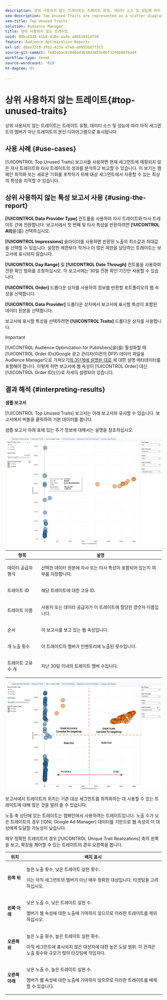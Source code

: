 ```yaml
---
description: 상위 사용되지 않는 트레이트는 트레이트 유형, 데이터 소스 및 성능에 따라 아직 세그먼트의 멤버가 아닌 트레이트의 분산 다이어그램으로 표시됩니다.
seo-description: Top Unused Traits are represented as a scatter diagram of traits that are not yet members of a segment, based on trait type, data source, and performance.
seo-title: Top Unused Traits
solution: Audience Manager
title: 상위 사용하지 않는 트레이트
uuid: 90bcd333-41b8-416e-aa4e-a8661891df50
feature: Audience Optimization Reports
exl-id: d0ae72c0-1fb1-423a-a7e6-de955bd7f3c5
source-git-commit: fe01ebac8c0d0ad3630d3853e0bf32f0b00f6a44
workflow-type: tm+mt
source-wordcount: '619'
ht-degree: 0%

---
```


# 상위 사용하지 않는 트레이트{#top-unused-traits}

상위 사용되지 않는 트레이트는 트레이트 유형, 데이터 소스 및 성능에 따라 아직 세그먼트의 멤버가 아닌 트레이트의 분산 다이어그램으로 표시됩니다.

## 사용 사례 {#use-cases}

[!UICONTROL Top Unused Traits] 보고서를 사용하면 현재 세그먼트에 매핑되지 않은 자사 트레이트와 타사 트레이트의 성과를 분석하고 비교할 수 있습니다. 이 보기는 캠페인 최적화 또는 새로운 기회를 포착하기 위해 대상 세그먼트에서 사용할 수 있는 최상의 특성을 지적할 수 있습니다.

## 상위 사용하지 않는 특성 보고서 사용 {#using-the-report}

**[!UICONTROL Data Provider Type]** 컨트롤을 사용하여 자사 트레이트와 타사 트레이트 간에 전환합니다. 보고서에서 첫 번째 및 타사 특성을 반환하려면 **[!UICONTROL All]**&#x200B;을(를) 선택하십시오.

**[!UICONTROL Impressions]** 슬라이더를 사용하면 반환된 노출의 최소값과 최대값을 선택할 수 있습니다. 설정한 제한보다 작거나 더 많은 제한을 담당하는 트레이트는 보고서에 표시되지 않습니다.

**[!UICONTROL Day Range]** 및 **[!UICONTROL Date Through]** 컨트롤을 사용하여 전환 확인 범위를 조정하십시오. 이 보고서에는 30일 전환 확인 기간만 사용할 수 있습니다.

**[!UICONTROL Order]** 드롭다운 상자를 사용하여 정보를 반환할 포트폴리오의 웹 속성을 선택합니다.

**[!UICONTROL Data Provider]** 드롭다운 상자에서 보고서에 표시할 특성이 포함된 데이터 원본을 선택합니다.

보고서에 표시할 특성을 선택하려면 **[!UICONTROL Traits]** 드롭다운 상자를 사용합니다.

>[!IMPORTANT]
>
>[!UICONTROL Audience Optimization for Publishers]을(를) 활성화할 때 [!UICONTROL Order IDs]Google 광고 관리자(이전의 DFP) 데이터 파일을 Audience Manager으로 가져오기[의 3단계에 설명된 대로 ](../../../reporting/audience-optimization-reports/aor-publishers/import-dfp.md)에 대한 설명 메타데이터를 포함해야 합니다. 이렇게 하면 보고서에 웹 속성이 [!UICONTROL Order] 대신 [!UICONTROL Order ID]&#x200B;(으)로 자세히 설명되어 있습니다.

## 결과 해석 {#interpreting-results}

**샘플 보고서**

[!UICONTROL Top Unused Traits] 보고서는 아래 보고서와 유사할 수 있습니다. 보고서에서 버블을 클릭하여 기본 데이터를 봅니다.

샘플 보고서 아래 표에 있는 추가 정보에 대해서는 설명을 참조하십시오.

![](assets/publisher_unused_traits.png)

<table id="table_AFE2540583C34835B04584693ADFD26A"> 
 <thead> 
  <tr> 
   <th colname="col1" class="entry"> 항목 </th> 
   <th colname="col2" class="entry"> 설명 </th> 
  </tr>
 </thead>
 <tbody> 
  <tr> 
   <td colname="col1"> <p><span class="wintitle"> 데이터 공급자 형식</span> </p> </td> 
   <td colname="col2"> <p>선택한 데이터 원본에 자사 또는 타사 특성이 포함되어 있는지 여부를 지정합니다. </p> </td> 
  </tr> 
  <tr> 
   <td colname="col1"> <p><span class="wintitle"> 트레이트 ID</span> </p> </td> 
   <td colname="col2"> <p>해당 트레이트에 대한 고유 ID. </p> </td> 
  </tr> 
  <tr> 
   <td colname="col1"> <p><span class="wintitle"> 트레이트 이름</span> </p> </td> 
   <td colname="col2"> <p>사용자 또는 데이터 공급자가 이 트레이트에 할당한 영숫자 이름입니다. </p> </td> 
  </tr> 
  <tr> 
   <td colname="col1"> <p><span class="wintitle"> 순서</span> </p> </td> 
   <td colname="col2"> <p>이 보고서를 보고 있는 웹 속성입니다. </p> </td> 
  </tr> 
  <tr> 
   <td colname="col1"> <p><span class="wintitle">개 노출 횟수</span> </p> </td> 
   <td colname="col2"> <p>이 트레이트의 멤버가 인벤토리에 노출된 횟수입니다. </p> </td> 
  </tr> 
  <tr> 
   <td colname="col1"> <p>트레이트 고유 수 <span class="wintitle">개</span> </p> </td> 
   <td colname="col2"> <p>지난 30일 이내의 트레이트 멤버 수입니다. </p> </td> 
  </tr> 
 </tbody> 
</table>

![](assets/publisher_unused_traits_final.png)

보고서에서 트레이트의 위치는 기존 대상 세그먼트를 최적화하는 데 사용할 수 있는 트레이트에 대해 많은 것을 알려 줄 수 있습니다.

노출 축 상단에 있는 트레이트는 캠페인에서 사용하려는 트레이트입니다. 노출 수가 낮은 트레이트의 경우 [!DNL Google Ad Manager] 데이터를 기반으로 웹 속성의 이 대상에게 도달할 가능성이 낮습니다.

매우 정확한 트레이트의 경우 [!UICONTROL Unique Trait Realizations] 축의 왼쪽을 보고, 확장을 제어할 수 있는 트레이트의 경우 오른쪽을 봅니다.

<table id="table_A29253B30DFA4CD7B3B7C320DE0BDEA4"> 
 <thead> 
  <tr> 
   <th colname="col1" class="entry"> 위치 </th> 
   <th colname="col2" class="entry"> 배치 표시 </th> 
  </tr> 
 </thead>
 <tbody> 
  <tr> 
   <td colname="col1"> <p> <b>왼쪽 위</b> </p> </td> 
   <td colname="col2"> <p>높은 노출 횟수, 낮은 트레이트 실현 횟수. </p> <p>이는 아직 세그먼트의 멤버가 아닌 매우 정확한 대상입니다. 타겟팅을 고려하십시오. </p> </td> 
  </tr> 
  <tr> 
   <td colname="col1"> <p> <b>왼쪽 아래</b> </p> </td> 
   <td colname="col2"> <p>낮은 노출 수, 낮은 트레이트 실현 수. </p> <p> 멤버가 웹 속성에 대한 노출에 기여하지 않으므로 이러한 트레이트를 제외하십시오. </p> </td> 
  </tr> 
  <tr> 
   <td colname="col1"> <p> <b>오른쪽 위</b> </p> </td> 
   <td colname="col2"> <p>높은 노출 횟수, 높은 트레이트 실현 횟수. </p> <p>아직 세그먼트에 표시되지 않은 대상자에 대한 높은 도달 범위. 이 관객은 노출 횟수와 규모가 많아 타깃팅에 적임자다. </p> </td> 
  </tr> 
  <tr> 
   <td colname="col1"> <p> <b>오른쪽 아래</b> </p> </td> 
   <td colname="col2"> <p>낮은 노출 수, 높은 트레이트 실현 수. </p> <p> 멤버가 웹 속성에 대한 노출에 기여하지 않으므로 이러한 트레이트를 배제할 수 있습니다. </p> </td> 
  </tr> 
 </tbody> 
</table>
